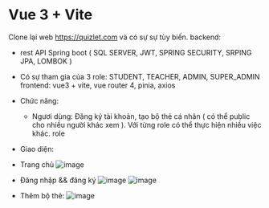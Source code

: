 # Vue 3 + Vite
Clone lại web https://quizlet.com và có sự sự tùy biến. 
backend: 
- rest API Spring boot ( SQL SERVER, JWT, SPRING SECURITY, SRPING JPA, LOMBOK )
- Có sự tham gia của 3 role: STUDENT, TEACHER, ADMIN, SUPER_ADMIN
frontend: vue3 + vite, vue router 4, pinia, axios
- Chức năng:
    - Ngươi dùng: Đăng ký tài khoản, tạo bộ thẻ cá nhân ( có thể public cho nhiều người khác xem ). Với từng role có thể thực hiện nhiều việc khác.
      role 
- Giao diện:
- Trang chủ
  ![image](https://github.com/hdnguyen02/quizlet/assets/83913057/f72c6d94-51d9-40dc-b5ff-295a9023c1d2)
- Đăng nhập && đăng ký
  ![image](https://github.com/hdnguyen02/quizlet/assets/83913057/71cec11c-82fc-4de2-9428-3ad9487212ba)
  ![image](https://github.com/hdnguyen02/quizlet/assets/83913057/307eb82e-5bd2-44f6-800f-ebc900622cb2)

- Thêm bộ thẻ: 
  ![image](https://github.com/hdnguyen02/quizlet/assets/83913057/fd4bd1d9-ddfa-4c37-9237-0e8f0d0e09e0)
  

